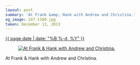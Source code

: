 ```yaml
---
layout: post
summary: 'At Frank &amp; Hank with Andrew and Christina.'
og_image: 247-1280.jpg
taken: December 13, 2013
---
```


<div class="post">
 <time>
  <a href="/247">
   {{ page.date | date: "%B %-d, %Y" }}
  </a>
 </time>
 <a href="/247">
  <figure data-taken="12/13/2013">
   <img alt="At Frank &amp; Hank with Andrew and Christina." sizes="(min-width: 700px) 50vw, calc(100vw - 2rem)" src="{{ site.assets_url }}/247-640.jpg" srcset="{{ site.assets_url }}/247-1280.jpg 1280w, {{ site.assets_url }}/247-960.jpg 960w, {{ site.assets_url }}/247-640.jpg 640w, {{ site.assets_url }}/247-320.jpg 320w"/>
  </figure>
 </a>
 <span>
  At Frank &amp; Hank with Andrew and Christina.
 </span>
</div>
